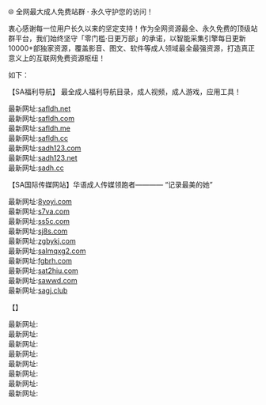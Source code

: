 🌐 全网最大成人免费站群 · 永久守护您的访问！

衷心感谢每一位用户长久以来的坚定支持！作为全网资源最全、永久免费的顶级站群平台，我们始终坚守「零门槛·日更万部」的承诺，以智能采集引擎每日更新10000+部独家资源，覆盖影音、图文、软件等成人领域最全最强资源，打造真正意义上的互联网免费资源枢纽！    
  
如下：                  

【SA福利导航】 最全成人福利导航目录，成人视频，成人游戏，应用工具！       

最新网址:[safldh.net](https://safldh.net)           
最新网址:[safldh.com](https://safldh.com)           
最新网址:[safldh.me](https://safldh.me)           
最新网址:[safldh.cc](https://safldh.cc)           
最新网址:[sadh123.com](https://sadh123.com)           
最新网址:[sadh123.net](https://sadh123.net)           
最新网址:[sadh.cc](https://sadh.cc)           
                                                                                                                                                            
【SA国际传媒网站】华语成人传媒领跑者———— “记录最美的她”        
     
最新网址:[8yoyi.com](https://8yoyi.com)           
最新网址:[s7va.com](https://s7va.com)            
最新网址:[ss5c.com](https://ss5c.com)         
最新网址:[sj8s.com](https://sj8s.com)             
最新网址:[zgbykj.com](https://zgbykj.com)            
最新网址:[salmqxg2.com](https://salmqxg2.com)     
最新网址:[fgbrh.com](https://fgbrh.com)             
最新网址:[sat2hiu.com](https://sat2hiu.com)          
最新网址:[sawwd.com](https://sawwd.com)    
最新网址:[sagj.club](https://sagj.club)


【】     
       
最新网址:[]()         
最新网址:[]()         
最新网址:[]()         
最新网址:[]()    
最新网址:[]()       
最新网址:[]()            
最新网址:[]()     
最新网址:[]()             
